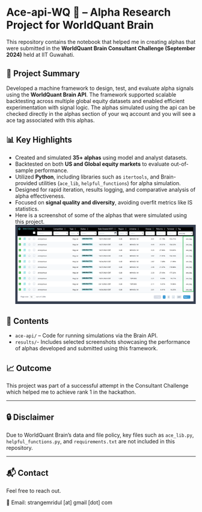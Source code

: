 # Ace-api-WQ 🧠 – Alpha Research Project for WorldQuant Brain

This repository contains the notebook that helped me in creating alphas that were submitted in the **WorldQuant Brain Consultant Challenge (September 2024)** held at IIT Guwahati.

## 📌 Project Summary

Developed a machine framework to design, test, and evaluate alpha signals using the **WorldQuant Brain API**. The framework supported scalable backtesting across multiple global equity datasets and enabled efficient experimentation with signal logic.
The alphas simulated using the api can be checked directly in the alphas section of your wq account and you will see a ace tag associated with this alphas.

## 📊 Key Highlights

- Created and simulated **35+ alphas** using model and analyst datasets.
- Backtested on both **US and Global equity markets** to evaluate out-of-sample performance.
- Utilized **Python**, including libraries such as `itertools`, and Brain-provided utilities (`ace_lib`, `helpful_functions`) for alpha simulation.
- Designed for rapid iteration, results logging, and comparative analysis of alpha effectiveness.
- Focused on **signal quality and diversity**, avoiding overfit metrics like IS statistics.
- Here is a screenshot of some of the alphas that were simulated using this project.
  ![Alpha Screenshot](results/alpha1_result.png)

## 📂 Contents

- `ace-api/` – Code for running simulations via the Brain API.
- `results/`- Includes selected screenshots showcasing the performance of alphas developed and submitted using this framework.

## 📈 Outcome

This project was part of a successful attempt in the Consultant Challenge which helped me to achieve rank 1 in the hackathon.

---

## 🔒 Disclaimer

Due to WorldQuant Brain’s data and file policy, key files such as `ace_lib.py`, `helpful_functions.py`, and `requirements.txt` are not included in this repository.

---

## 📬 Contact

Feel free to reach out.

📧 Email: strangemridul [at] gmail [dot] com

